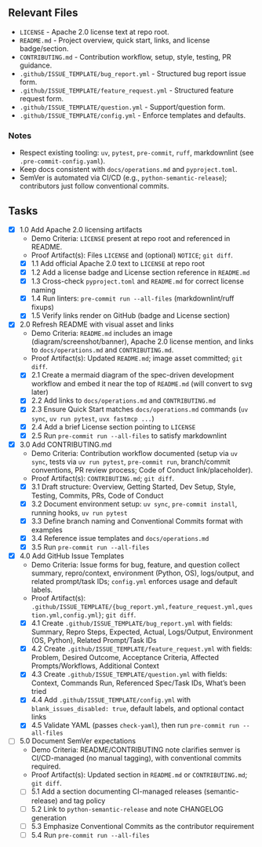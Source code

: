 ## Relevant Files

- `LICENSE` - Apache 2.0 license text at repo root.
- `README.md` - Project overview, quick start, links, and license badge/section.
- `CONTRIBUTING.md` - Contribution workflow, setup, style, testing, PR guidance.
- `.github/ISSUE_TEMPLATE/bug_report.yml` - Structured bug report issue form.
- `.github/ISSUE_TEMPLATE/feature_request.yml` - Structured feature request form.
- `.github/ISSUE_TEMPLATE/question.yml` - Support/question form.
- `.github/ISSUE_TEMPLATE/config.yml` - Enforce templates and defaults.

### Notes

- Respect existing tooling: `uv`, `pytest`, `pre-commit`, `ruff`, markdownlint (see `.pre-commit-config.yaml`).
- Keep docs consistent with `docs/operations.md` and `pyproject.toml`.
- SemVer is automated via CI/CD (e.g., `python-semantic-release`); contributors just follow conventional commits.

## Tasks

- [x] 1.0 Add Apache 2.0 licensing artifacts
  - Demo Criteria: `LICENSE` present at repo root and referenced in README.
  - Proof Artifact(s): Files `LICENSE` and (optional) `NOTICE`; `git diff`.
  - [x] 1.1 Add official Apache 2.0 text to `LICENSE` at repo root
  - [x] 1.2 Add a license badge and License section reference in `README.md`
  - [x] 1.3 Cross-check `pyproject.toml` and `README.md` for correct license naming
  - [x] 1.4 Run linters: `pre-commit run --all-files` (markdownlint/ruff fixups)
  - [x] 1.5 Verify links render on GitHub (badge and License section)

- [x] 2.0 Refresh README with visual asset and links
  - Demo Criteria: `README.md` includes an image (diagram/screenshot/banner), Apache 2.0 license mention, and links to `docs/operations.md` and `CONTRIBUTING.md`.
  - Proof Artifact(s): Updated `README.md`; image asset committed; `git diff`.
  - [x] 2.1 Create a mermaid diagram of the spec-driven development workflow and embed it near the top of `README.md` (will convert to svg later)
  - [x] 2.2 Add links to `docs/operations.md` and `CONTRIBUTING.md`
  - [x] 2.3 Ensure Quick Start matches `docs/operations.md` commands (`uv sync`, `uv run pytest`, `uvx fastmcp ...`)
  - [x] 2.4 Add a brief License section pointing to `LICENSE`
  - [x] 2.5 Run `pre-commit run --all-files` to satisfy markdownlint

- [x] 3.0 Add CONTRIBUTING.md
  - Demo Criteria: Contribution workflow documented (setup via `uv sync`, tests via `uv run pytest`, `pre-commit run`, branch/commit conventions, PR review process; Code of Conduct link/placeholder).
  - Proof Artifact(s): `CONTRIBUTING.md`; `git diff`.
  - [x] 3.1 Draft structure: Overview, Getting Started, Dev Setup, Style, Testing, Commits, PRs, Code of Conduct
  - [x] 3.2 Document environment setup: `uv sync`, `pre-commit install`, running hooks, `uv run pytest`
  - [x] 3.3 Define branch naming and Conventional Commits format with examples
  - [x] 3.4 Reference issue templates and `docs/operations.md`
  - [x] 3.5 Run `pre-commit run --all-files`

- [x] 4.0 Add GitHub Issue Templates
  - Demo Criteria: Issue forms for bug, feature, and question collect summary, repro/context, environment (Python, OS), logs/output, and related prompt/task IDs; `config.yml` enforces usage and default labels.
  - Proof Artifact(s): `.github/ISSUE_TEMPLATE/{bug_report.yml,feature_request.yml,question.yml,config.yml}`; `git diff`.
  - [x] 4.1 Create `.github/ISSUE_TEMPLATE/bug_report.yml` with fields: Summary, Repro Steps, Expected, Actual, Logs/Output, Environment (OS, Python), Related Prompt/Task IDs
  - [x] 4.2 Create `.github/ISSUE_TEMPLATE/feature_request.yml` with fields: Problem, Desired Outcome, Acceptance Criteria, Affected Prompts/Workflows, Additional Context
  - [x] 4.3 Create `.github/ISSUE_TEMPLATE/question.yml` with fields: Context, Commands Run, Referenced Spec/Task IDs, What’s been tried
  - [x] 4.4 Add `.github/ISSUE_TEMPLATE/config.yml` with `blank_issues_disabled: true`, default labels, and optional contact links
  - [x] 4.5 Validate YAML (passes `check-yaml`), then run `pre-commit run --all-files`

- [ ] 5.0 Document SemVer expectations
  - Demo Criteria: README/CONTRIBUTING note clarifies semver is CI/CD-managed (no manual tagging), with conventional commits required.
  - Proof Artifact(s): Updated section in `README.md` or `CONTRIBUTING.md`; `git diff`.
  - [ ] 5.1 Add a section documenting CI-managed releases (semantic-release) and tag policy
  - [ ] 5.2 Link to `python-semantic-release` and note CHANGELOG generation
  - [ ] 5.3 Emphasize Conventional Commits as the contributor requirement
  - [ ] 5.4 Run `pre-commit run --all-files`
